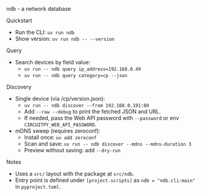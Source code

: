 ndb - a network database

Quickstart

- Run the CLI: `uv run ndb`
- Show version: `uv run ndb -- --version`

Query

- Search devices by field value:
  - `uv run -- ndb query ip_address=192.168.0.49`
  - `uv run -- ndb query category=cp --json`

Discovery

- Single device (via /cp/version.json):
  - `uv run -- ndb discover --from 192.168.0.191:80`
  - Add `--raw --debug` to print the fetched JSON and URL.
  - If needed, pass the Web API password with `--password` or env `CIRCUITPY_WEB_API_PASSWORD`.
- mDNS sweep (requires zeroconf):
  - Install once: `uv add zeroconf`
  - Scan and save: `uv run -- ndb discover --mdns --mdns-duration 3`
  - Preview without saving: add `--dry-run`

Notes

- Uses a `src/` layout with the package at `src/ndb`.
- Entry point is defined under `[project.scripts]` as `ndb = "ndb.cli:main"` in `pyproject.toml`.
